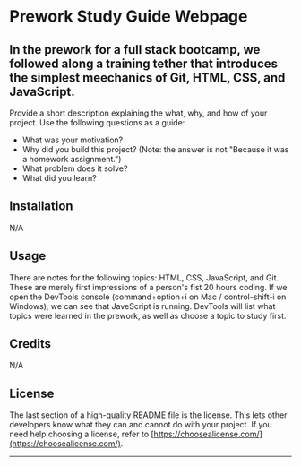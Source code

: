 # Prework Study Guide Webpage

## In the prework for a full stack bootcamp, we followed along a training tether that introduces the simplest meechanics of Git, HTML, CSS, and JavaScript.

Provide a short description explaining the what, why, and how of your project. Use the following questions as a guide:

- What was your motivation?
- Why did you build this project? (Note: the answer is not "Because it was a homework assignment.")
- What problem does it solve?
- What did you learn?



## Installation

N/A

## Usage

There are notes for the following topics: HTML, CSS, JavaScript, and Git. These are merely first impressions of a person's fist 20 hours coding. If we open the DevTools console (command+option+i on Mac / control-shift-i on Windows), we can see that JaveScript is running. DevTools will list what topics were learned in the prework, as well as choose a topic to study first.


## Credits

N/A

## License

The last section of a high-quality README file is the license. This lets other developers know what they can and cannot do with your project. If you need help choosing a license, refer to [https://choosealicense.com/](https://choosealicense.com/).

---